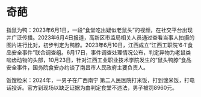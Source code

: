 # 奇葩

指鼠为鸭：2023年6月1日，一段“食堂吃出疑似老鼠头”的视频，在社交平台出现并广泛传播。2023年6月4日报道，高新区市监局相关人员通过查看当事人拍摄的图片进行比对，初步判定为鸭脖。2023年6月10日，江西成立“江西工职院‘6·1’食品安全事件”联合调查组。6月17日，事件调查处理情况公布，判定异物为老鼠类啮齿动物的头部，10月23日，针对江西工业职业技术学院发生的“鼠头鸭脖”食品安全事件，国务院食安办约谈了南昌市人民政府主要负责人。

饭馊检米：2024年，一男子在广西南宁 第二人民医院打米饭，打到馊米饭，打电话投诉。官方到现场以缺乏证据为由判定食堂不违法，男子被罚8960元。